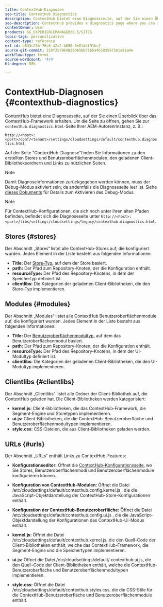 ```yaml
---
title: ContextHub-Diagnosen
seo-title: ContextHub Diagnostics
description: ContextHub bietet eine Diagnoseseite, auf der Sie einen Überblick über das ContextHub-Framework erhalten.
seo-description: ContextHub provides a diagnostics page where you can see an overview of the ContextHub framework
contentOwner: User
products: SG_EXPERIENCEMANAGER/6.5/SITES
topic-tags: personalization
content-type: reference
exl-id: b833c28b-76c6-42a2-b690-3e81ddf91bc2
source-git-commit: 259f257964829b65bb71b5a46583997581a91a4e
workflow-type: tm+mt
source-wordcount: '474'
ht-degree: 58%

---
```


# ContextHub-Diagnosen {#contexthub-diagnostics}

ContextHub bietet eine Diagnoseseite, auf der Sie einen Überblick über das ContextHub-Framework erhalten. Um die Seite zu öffnen, gehen Sie zur `contexthub.diagnostics.html`-Seite Ihrer AEM-Autorenrinstanz, z. B.:

`http://<host>:<port>/conf/<tenant>/settings/cloudsettings/default/contexthub.diagnostics.html`

Auf der Seite &quot;ContextHub-Diagnose&quot;finden Sie Informationen zu den erstellten Stores und Benutzeroberflächenmodulen, den geladenen Client-Bibliotheksordnern und Links zu nützlichen Seiten.

>[!NOTE]
>
>Damit Diagnoseinformationen zurückgegeben werden können, muss der Debug-Modus aktiviert sein, da andernfalls die Diagnoseseite leer ist. Siehe [dieses Dokuments](ch-configuring.md#debugging-contexthub) für Details zum Aktivieren des Debug-Modus.

>[!NOTE]
>
>Für ContextHub-Konfigurationen, die sich noch unter ihren alten Pfaden befinden, befindet sich die Diagnoseseite unter `http://<host>:<port>/libs/settings/cloudsettings/legacy/contexthub.diagnostics.html`.

## Stores {#stores}

Der Abschnitt „Stores“ listet alle ContextHub-Stores auf, die konfiguriert wurden. Jedes Element in der Liste besteht aus folgenden Informationen:

* **Title:** Der [Store-Typ](/help/sites-developing/ch-samplestores.md), auf dem der Store basiert.
* **path:** Der Pfad zum Repository-Knoten, der die Konfiguration enthält.
* **resourceType:** Der Pfad des Repository-Knotens, in dem der Speichertyp definiert ist.
* **clientlibs:** Die Kategorien der geladenen Client-Bibliotheken, die den Store-Typ implementieren.

## Modules {#modules}

Der Abschnitt „Modules“ listet alle ContextHub Benutzeroberflächenmodule auf, die konfiguriert wurden. Jedes Element in der Liste besteht aus folgenden Informationen:

* **Title:** Der [Benutzeroberflächenmodultyp](/help/sites-developing/ch-samplemodules.md), auf dem das Benutzeroberflächenmodul basiert.
* **path:** Der Pfad zum Repository-Knoten, der die Konfiguration enthält.
* **resourceType:** Der Pfad des Repository-Knotens, in dem der UI-Modultyp definiert ist.
* **clientlibs:** Die Kategorien der geladenen Client-Bibliotheken, die den UI-Modultyp implementieren.

## Clientlibs {#clientlibs}

Der Abschnitt „Clientlibs“ listet alle Ordner der Client-Bibliothek auf, die ContextHub geladen hat. Die Client-Bibliotheken werden kategorisiert:

* **kernel.js:** Client-Bibliotheken, die das ContextHub-Framework, die Segment-Engine und Storetypen implementieren.
* **ui.js:** Client-Bibliotheken, die die ContextHub-Benutzeroberfläche und Benutzeroberflächenmodultypen implementieren.
* **style.css:** CSS-Dateien, die aus Client-Bibliotheken geladen werden.

## URLs {#urls}

Der Abschnitt „URLs“ enthält Links zu ContextHub-Features:

* **Konfigurationseditor:** Öffnet die [ContextHub-Konfigurationsseite](ch-configuring.md), wo Sie Stores, Benutzeroberflächenmodi und Benutzeroberflächenmodule konfigurieren können.

* **Konfiguration von ContextHub-Modulen:** Öffnet die Datei /etc/cloudsettings/default/contexthub.config.kernel.js , die die JavaScript-Objektdarstellung der ContextHub-Store-Konfigurationen enthält.
* **Konfiguration der ContextHub-Benutzeroberfläche:** Öffnet die Datei /etc/cloudsettings/default/contexthub.config.ui.js , die die JavaScript-Objektdarstellung der Konfigurationen des ContextHub-UI-Modus enthält.
* **kernel.js:** Öffnet die Datei /etc/cloudsettings/default/contexthub.kernel.js, die den Quell-Code der Client-Bibliotheken enthält, welche das ContextHub-Framework, die Segment-Engine und die Speichertypen implementieren.
* **ui.js:** Öffnet die Datei /etc/cloudsettings/default/ contexthub.ui.js, die den Quell-Code der Client-Bibliotheken enthält, welche die ContextHub-Benutzeroberfläche und Benutzeroberflächenmodultypen implementieren.
* **style.css:** Öffnet die Datei /etc/cloudsettings/default/contexthub.styles.css, die die CSS-Stile für die ContextHub-Benutzeroberfläche und Benutzeroberflächenmodule enthält.
